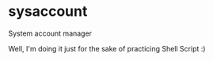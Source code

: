 sysaccount
==========

System account manager

Well, I'm doing it just for the sake of practicing
Shell Script :)
